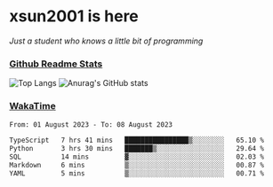 # xsun2001 is here

*Just a student who knows a little bit of programming*

### [Github Readme Stats](https://github.com/anuraghazra/github-readme-stats)

![Top Langs](https://github-readme-stats.vercel.app/api/top-langs/?username=xsun2001&layout=compact&theme=radical) ![Anurag's GitHub stats](https://github-readme-stats.vercel.app/api?username=xsun2001&show_icons=true&theme=radical)

### [WakaTime](https://wakatime.com)

<!--START_SECTION:waka-->

```txt
From: 01 August 2023 - To: 08 August 2023

TypeScript   7 hrs 41 mins   ████████████████▒░░░░░░░░   65.10 %
Python       3 hrs 30 mins   ███████▒░░░░░░░░░░░░░░░░░   29.64 %
SQL          14 mins         ▓░░░░░░░░░░░░░░░░░░░░░░░░   02.03 %
Markdown     6 mins          ▒░░░░░░░░░░░░░░░░░░░░░░░░   00.87 %
YAML         5 mins          ▒░░░░░░░░░░░░░░░░░░░░░░░░   00.71 %
```

<!--END_SECTION:waka-->
